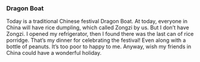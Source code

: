 ### Dragon Boat
Today is a traditional Chinese festival Dragon Boat. At today, everyone in China will have rice dumpling, which called Zongzi by us. But I don’t have Zongzi. I opened my refrigerator, then I found there was the last can of rice porridge. That’s my dinner for celebrating the festival! Even along with a bottle of peanuts. It’s too poor to happy to me. Anyway, wish my friends in China could have a wonderful holiday.
